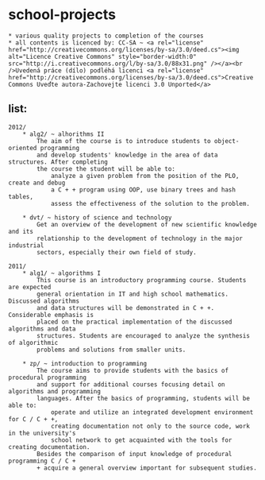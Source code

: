 school-projects
===============

    * various quality projects to completion of the courses
    * all contents is licenced by: CC-SA ~ <a rel="license" href="http://creativecommons.org/licenses/by-sa/3.0/deed.cs"><img alt="Licence Creative Commons" style="border-width:0" src="http://i.creativecommons.org/l/by-sa/3.0/88x31.png" /></a><br />Uvedená práce (dílo) podléhá licenci <a rel="license" href="http://creativecommons.org/licenses/by-sa/3.0/deed.cs">Creative Commons Uveďte autora-Zachovejte licenci 3.0 Unported</a>

list:
-----

    2012/
        * alg2/ ~ alhorithms II
            The aim of the course is to introduce students to object-oriented programming
            and develop students' knowledge in the area of data structures. After completing
            the course the student will be able to:
                analyze a given problem from the position of the PLO, create and debug
                a C + + program using OOP, use binary trees and hash tables,
                assess the effectiveness of the solution to the problem.

        * dvt/ ~ history of science and technology
            Get an overview of the development of new scientific knowledge and its
            relationship to the development of technology in the major industrial
            sectors, especially their own field of study.

    2011/
        * alg1/ ~ algorithms I
            This course is an introductory programming course. Students are expected
            general orientation in IT and high school mathematics. Discussed algorithms
            and data structures will be demonstrated in C + +. Considerable emphasis is
            placed on the practical implementation of the discussed algorithms and data
            structures. Students are encouraged to analyze the synthesis of algorithmic
            problems and solutions from smaller units.

        * zp/ ~ introduction to programming
            The course aims to provide students with the basics of procedural programming
            and support for additional courses focusing detail on algorithms and programming
            languages. After the basics of programming, students will be able to:
                operate and utilize an integrated development environment for C / C + +,
                creating documentation not only to the source code, work in the university's
                school network to get acquainted with the tools for creating documentation.
            Besides the comparison of input knowledge of procedural programming C / C +
            + acquire a general overview important for subsequent studies.

